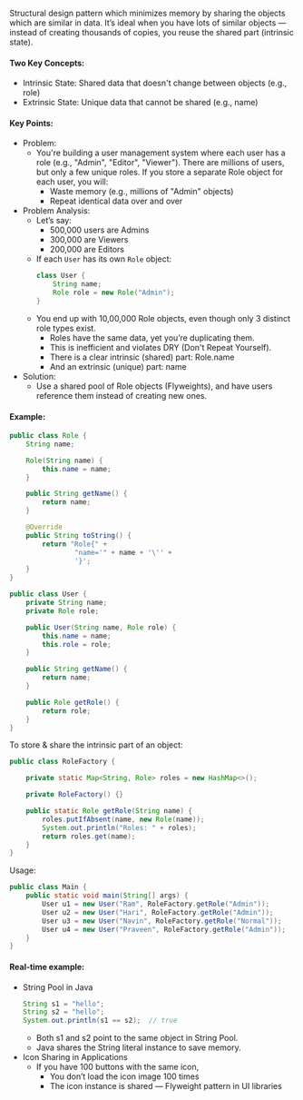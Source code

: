 Structural design pattern which minimizes memory by sharing the objects which are similar in data. It’s ideal when you have lots of similar objects — instead of creating thousands of copies, you reuse the shared part (intrinsic state).

#### Two Key Concepts:
* Intrinsic State: Shared data that doesn't change between objects (e.g., role)
* Extrinsic State: Unique data that cannot be shared (e.g., name)

#### Key Points:
* Problem:
    * You're building a user management system where each user has a role (e.g., "Admin", "Editor", "Viewer"). There are millions of users, but only a few unique roles. If you store a separate Role object for each user, you will:
        * Waste memory (e.g., millions of "Admin" objects)
        * Repeat identical data over and over
* Problem Analysis:
    * Let’s say:
        * 500,000 users are Admins
        * 300,000 are Viewers
        * 200,000 are Editors
    * If each `User` has its own `Role` object:
        ```java
        class User {
            String name;
            Role role = new Role("Admin");
        }
        ```
    * You end up with 10,00,000 Role objects, even though only 3 distinct role types exist.
        * Roles have the same data, yet you’re duplicating them.
        * This is inefficient and violates DRY (Don't Repeat Yourself).
        * There is a clear intrinsic (shared) part: Role.name
        * And an extrinsic (unique) part: name
* Solution:
    * Use a shared pool of Role objects (Flyweights), and have users reference them instead of creating new ones.

#### Example:
```java
public class Role {
    String name;

    Role(String name) {
        this.name = name;
    }

    public String getName() {
        return name;
    }

    @Override
    public String toString() {
        return "Role{" +
                "name='" + name + '\'' +
                '}';
    }
}
```

```java
public class User {
    private String name;
    private Role role;

    public User(String name, Role role) {
        this.name = name;
        this.role = role;
    }

    public String getName() {
        return name;
    }

    public Role getRole() {
        return role;
    }
}
```
To store & share the intrinsic part of an object:
```java
public class RoleFactory {

    private static Map<String, Role> roles = new HashMap<>();

    private RoleFactory() {}

    public static Role getRole(String name) {
        roles.putIfAbsent(name, new Role(name));
        System.out.println("Roles: " + roles);
        return roles.get(name);
    }
}
```
Usage:
```java
public class Main {
    public static void main(String[] args) {
        User u1 = new User("Ram", RoleFactory.getRole("Admin"));
        User u2 = new User("Hari", RoleFactory.getRole("Admin"));
        User u3 = new User("Navin", RoleFactory.getRole("Normal"));
        User u4 = new User("Praveen", RoleFactory.getRole("Admin"));
    }
}
```

#### Real-time example:
* String Pool in Java
    ```java
    String s1 = "hello";
    String s2 = "hello";        
    System.out.println(s1 == s2);  // true
    ```
    * Both s1 and s2 point to the same object in String Pool.
    * Java shares the String literal instance to save memory.
* Icon Sharing in Applications
    * If you have 100 buttons with the same icon,
        * You don’t load the icon image 100 times
        * The icon instance is shared — Flyweight pattern in UI libraries